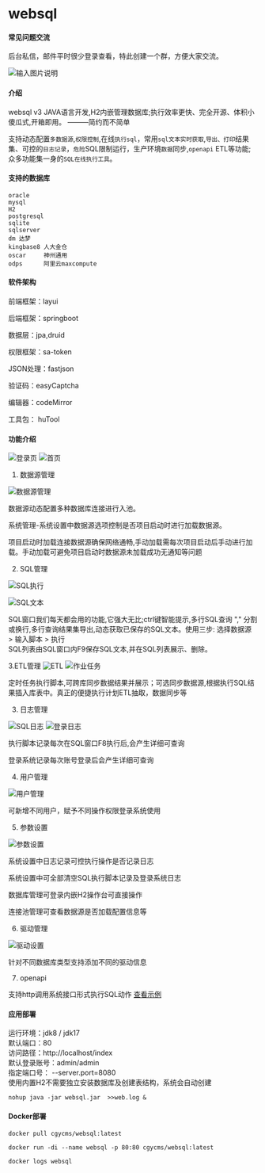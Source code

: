 # websql

#### 常见问题交流

后台私信，邮件平时很少登录查看，特此创建一个群，方便大家交流。

![输入图片说明](https://foruda.gitee.com/images/1674874677305767312/2d168845_1509614.png)

#### 介绍

websql v3 JAVA语言开发,H2内嵌管理数据库;执行效率更快、完全开源、体积小傻瓜式,开箱即用。 ———简约而不简单

支持动态配置`多数据源`,`权限控制`,在线`执行sql`，常用`sql文本实时获取`,`导出、打印`结果集、可控的`日志记录`，`危险`SQL限制运行，生产环境`数据`同步,`openapi`
ETL等功能;众多功能集一身的`SQL在线执行工具`。

#### 支持的数据库

    oracle
    mysql
    H2
    postgresql
    sqlite
    sqlserver
    dm 达梦
    kingbase8 人大金仓
    oscar     神州通用
    odps      阿里云maxcompute

#### 软件架构

前端框架：layui

后端框架：springboot

数据层：jpa,druid

权限框架：sa-token

JSON处理：fastjson

验证码：easyCaptcha

编辑器：codeMirror

工具包： huTool

#### 功能介绍

![登录页](https://foruda.gitee.com/images/1691402713565081017/1660e955_1509614.png "登录页")
![首页](https://foruda.gitee.com/images/1691402776952802962/a239856a_1509614.png "首页")

1. 数据源管理

![数据源管理](https://foruda.gitee.com/images/1691402817433211812/1adf327c_1509614.png "数据源管理")

数据源动态配置多种数据库连接进行入池。

系统管理-系统设置中数据源选项控制是否项目启动时进行加载数据源。

项目启动时加载连接数据源确保网络通畅,手动加载需每次项目启动后手动进行加载。手动加载可避免项目启动时数据源未加载成功无通知等问题

2. SQL管理

![SQL执行](https://foruda.gitee.com/images/1691402910993783640/880384b4_1509614.png "SQL执行")

![SQL文本](https://foruda.gitee.com/images/1691402970076842620/2a3bfc13_1509614.png "SQL文本")

SQL窗口我们每天都会用的功能,它强大无比;ctrl键智能提示,多行SQL查询 ","
分割或换行,多行查询结果集导出,动态获取已保存的SQL文本。使用三步: 选择数据源 > 输入脚本 > 执行  
SQL列表由SQL窗口内F9保存SQL文本,并在SQL列表展示、删除。

3.ETL管理
![ETL](https://foruda.gitee.com/images/1691403029285250547/70a86db3_1509614.png "ETL")
![作业任务](https://foruda.gitee.com/images/1691403222695321116/656f4def_1509614.png "作业任务")

定时任务执行脚本,可跨库同步数据结果并展示；可选同步数据源,根据执行SQL结果插入库表中。真正的便捷执行计划ETL抽取，数据同步等

3. 日志管理

![SQL日志](https://foruda.gitee.com/images/1691403288265388238/47751afe_1509614.png "SQL日志")
![登录日志](https://foruda.gitee.com/images/1691403327768784930/1cc8c82d_1509614.png "登录日志")

执行脚本记录每次在SQL窗口F8执行后,会产生详细可查询

登录系统记录每次账号登录后会产生详细可查询



4. 用户管理

![用户管理](https://foruda.gitee.com/images/1691403417331976051/68b538d6_1509614.png "用户管理")

可新增不同用户，赋予不同操作权限登录系统使用


5. 参数设置

![参数设置](https://foruda.gitee.com/images/1691403486151708385/822eef90_1509614.png "参数设置")

系统设置中日志记录可控执行操作是否记录日志

系统设置中可全部清空SQL执行脚本记录及登录系统日志

数据库管理可登录内嵌H2操作台可直接操作

连接池管理可查看数据源是否加载配置信息等

6. 驱动管理

![驱动设置](https://foruda.gitee.com/images/1691403564521878212/433f7e0b_1509614.png "驱动设置")

针对不同数据库类型支持添加不同的驱动信息

7. openapi

支持http调用系统接口形式执行SQL动作 <a href='https://gitee.com/boy_0214/websql/wikis/openapi'>查看示例</a>



#### 应用部署

运行环境：jdk8 / jdk17  
默认端口：80  
访问路径：http://localhost/index  
默认登录账号：admin/admin  
指定端口号： --server.port=8080  
使用内置H2不需要独立安装数据库及创建表结构，系统会自动创建

    nohup java -jar websql.jar  >>web.log &

#### Docker部署

    docker pull cgycms/websql:latest
    
    docker run -di --name websql -p 80:80 cgycms/websql:latest
    
    docker logs websql
